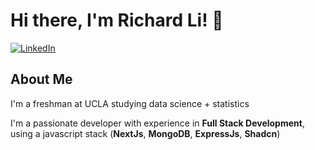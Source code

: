 # Hi there, I'm Richard Li! 👋

[![LinkedIn](https://img.shields.io/badge/LinkedIn-Richard%20Li-blue?style=flat-square&logo=linkedin)](https://www.linkedin.com/in/richardli14/)

## About Me
I'm a freshman at UCLA studying data science + statistics 

I'm a passionate developer with experience in **Full Stack Development**, using a javascript stack (**NextJs**, **MongoDB**, **ExpressJs**, **Shadcn**)

